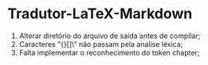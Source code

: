 # Tradutor-LaTeX-Markdown

1. Alterar diretório do arquivo de saída antes de compilar;
2. Caracteres "{}[]\\" não passam pela analise léxica;
3. Falta implementar o reconhecimento do token chapter;
